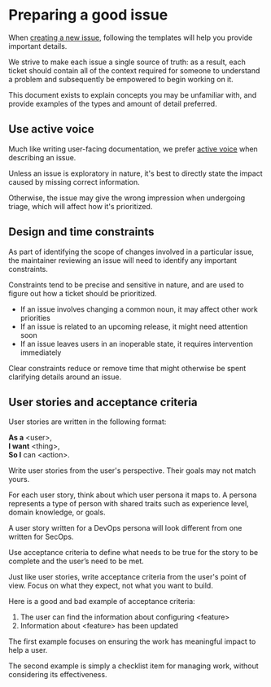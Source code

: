 # Preparing a good issue

When [creating a new issue](https://github.com/nginx/documentation/issues/new/choose), following the templates will help you provide important details.

We strive to make each issue a single source of truth: as a result, each ticket should contain all of the context required for someone to understand a problem and subsequently be empowered to begin working on it.

This document exists to explain concepts you may be unfamiliar with, and provide examples of the types and amount of detail preferred.

## Use active voice

Much like writing user-facing documentation, we prefer [active voice](https://developers.google.com/tech-writing/one/active-voice) when describing an issue.

Unless an issue is exploratory in nature, it's best to directly state the impact caused by missing correct information.

Otherwise, the issue may give the wrong impression when undergoing triage, which will affect how it's prioritized.

## Design and time constraints

As part of identifying the scope of changes involved in a particular issue, the maintainer reviewing an issue will need to identify any important constraints.

Constraints tend to be precise and sensitive in nature, and are used to figure out how a ticket should be prioritized.

- If an issue involves changing a common noun, it may affect other work priorities
- If an issue is related to an upcoming release, it might need attention soon
- If an issue leaves users in an inoperable state, it requires intervention immediately

Clear constraints reduce or remove time that might otherwise be spent clarifying details around an issue.

## User stories and acceptance criteria

User stories are written in the following format:

**As a** \<user\>,  
**I want** \<thing\>,  
**So I** can \<action\>.

Write user stories from the user's perspective. Their goals may not match yours.

For each user story, think about which user persona it maps to. A persona represents a type of person with shared traits such as experience level, domain knowledge, or goals. 

A user story written for a DevOps persona will look different from one written for SecOps.

Use acceptance criteria to define what needs to be true for the story to be complete and the user’s need to be met.

Just like user stories, write acceptance criteria from the user's point of view. Focus on what they expect, not what you want to build.

Here is a good and bad example of acceptance criteria:

1. The user can find the information about configuring \<feature\>
2. Information about \<feature\> has been updated

The first example focuses on ensuring the work has meaningful impact to help a user.

The second example is simply a checklist item for managing work, without considering its effectiveness.
